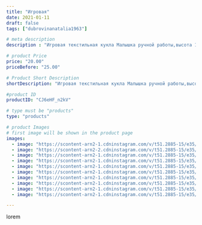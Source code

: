 ```yaml
---
title: "Игровая"
date: 2021-01-11
draft: false
tags: ["dubrovinanatalia1963"]

# meta description
description : "Игровая текстильная кукла Малышка ручной работы,высота 18 см."

# product Price
price: "20.00"
priceBefore: "25.00"

# Product Short Description
shortDescription: "Игровая текстильная кукла Малышка ручной работы,высота 18 см."

#product ID
productID: "CJ6eHF_n2kV"

# type must be "products"
type: "products"

# product Images
# first image will be shown in the product page
images:
  - image: "https://scontent-arn2-1.cdninstagram.com/v/t51.2885-15/e35/137582767_416164619637496_9123889168012873418_n.jpg?_nc_ht=scontent-arn2-1.cdninstagram.com&_nc_cat=104&_nc_ohc=vqaj4wMXkgUAX-QxRMI&se=7&tp=1&oh=ec22745cc455e26dc0997120d2233afd&oe=605CD990&ig_cache_key=MjQ4NDQzMDU2ODI2NjAyODgyNQ%3D%3D.2"
  - image: "https://scontent-arn2-2.cdninstagram.com/v/t51.2885-15/e35/137349741_120656703174060_600000608547564460_n.jpg?_nc_ht=scontent-arn2-2.cdninstagram.com&_nc_cat=100&_nc_ohc=NNsjQNtv0FMAX9EMvWP&se=7&tp=1&oh=49b3d2924439a213a3e4281aa6f1bac4&oe=605C672E&ig_cache_key=MjQ4NDQzMDU2ODI3NDM3MzE0NA%3D%3D.2"
  - image: "https://scontent-arn2-1.cdninstagram.com/v/t51.2885-15/e35/137119758_185314620007575_3128259469193714877_n.jpg?_nc_ht=scontent-arn2-1.cdninstagram.com&_nc_cat=103&_nc_ohc=13b2W3V1HQIAX-0hxAY&se=7&tp=1&oh=5041560663f024d9930dd855bb9b2301&oe=605C5F52&ig_cache_key=MjQ4NDQzMDU2ODI5OTYyMTE4Ng%3D%3D.2"
  - image: "https://scontent-arn2-1.cdninstagram.com/v/t51.2885-15/e35/138427365_418190739523132_1071611432694073070_n.jpg?_nc_ht=scontent-arn2-1.cdninstagram.com&_nc_cat=104&_nc_ohc=T7V6FiYUShAAX_wEywC&se=7&tp=1&oh=ce651c7c4919399d55a05e4c6161a859&oe=605BF816&ig_cache_key=MjQ4NDQzMDU2ODMwNzk2OTQ3Mg%3D%3D.2"
  - image: "https://scontent-arn2-1.cdninstagram.com/v/t51.2885-15/e35/137240390_1041426989669961_9071873423014984347_n.jpg?_nc_ht=scontent-arn2-1.cdninstagram.com&_nc_cat=109&_nc_ohc=FRlPGGLD_1UAX-u1HsX&se=7&tp=1&oh=6eb9dbcd05539d45ecf29ad2bcaffb74&oe=605B9E35&ig_cache_key=MjQ4NDQzMDU2ODI0OTEwNTY1MA%3D%3D.2"
  - image: "https://scontent-arn2-1.cdninstagram.com/v/t51.2885-15/e35/136971633_406756997218582_1913939255682589494_n.jpg?_nc_ht=scontent-arn2-1.cdninstagram.com&_nc_cat=110&_nc_ohc=vXrGrarGe2EAX_-h8-X&se=7&tp=1&oh=47256318b0664c747ad00badbda06738&oe=605C0EB0&ig_cache_key=MjQ4NDQzMDU2ODM4MzU2NjYwOQ%3D%3D.2"
  - image: "https://scontent-arn2-1.cdninstagram.com/v/t51.2885-15/e35/137570831_673202863358123_6516095216520198212_n.jpg?_nc_ht=scontent-arn2-1.cdninstagram.com&_nc_cat=111&_nc_ohc=ed-ulapSnuEAX9_7x6F&se=7&tp=1&oh=55132986e00df666b351898db9ecf67b&oe=605CD6F1&ig_cache_key=MjQ4NDQzMDU2ODMxNjM2NzQ2OQ%3D%3D.2"
  - image: "https://scontent-arn2-1.cdninstagram.com/v/t51.2885-15/e35/137263390_221685956242418_3065489865123456223_n.jpg?_nc_ht=scontent-arn2-1.cdninstagram.com&_nc_cat=102&_nc_ohc=H8wUXh9jmiUAX9e1fc-&se=7&tp=1&oh=9132b4d9244656e38e7b3570fd5f5c29&oe=605AB6F6&ig_cache_key=MjQ4NDQzMDU2ODM5MTgzOTc1Mg%3D%3D.2"
  - image: "https://scontent-arn2-1.cdninstagram.com/v/t51.2885-15/e35/136964430_683866605611584_8286696852892561163_n.jpg?_nc_ht=scontent-arn2-1.cdninstagram.com&_nc_cat=104&_nc_ohc=3FEiG4N0cVkAX-5hP54&se=7&tp=1&oh=5c0619c2823e9c66f000a81534e76f44&oe=605BBA35&ig_cache_key=MjQ4NDQzMDU2ODI5MTEwMzk5Nw%3D%3D.2"
  - image: "https://scontent-arn2-1.cdninstagram.com/v/t51.2885-15/e35/138401993_775191103086945_7253349398516285901_n.jpg?_nc_ht=scontent-arn2-1.cdninstagram.com&_nc_cat=109&_nc_ohc=Dd5ckmn6fjwAX9DQ7Kv&se=7&tp=1&oh=79aecd1eb512df74a8cb4c7d43f50f9c&oe=605D5BB0&ig_cache_key=MjQ4NDQzMDU2ODMzMzI0MjA4MA%3D%3D.2"

---
```

lorem

